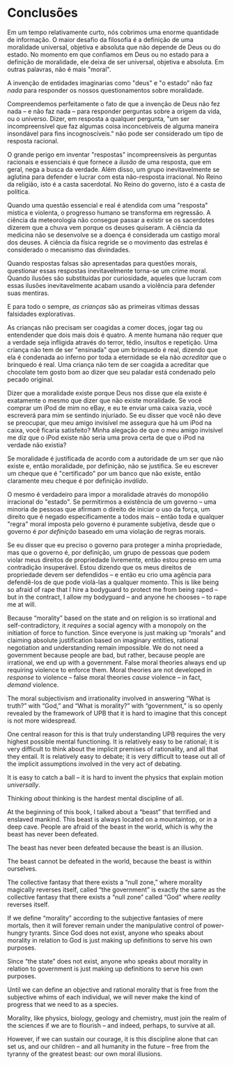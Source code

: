 # Conclusões

Em um tempo relativamente curto, nós cobrimos uma enorme quantidade de informação. O maior desafio da filosofia é a definição de uma moralidade universal, objetiva e absoluta que não depende de Deus ou do estado. No momento em que confiamos em Deus ou no estado para a definição de moralidade, ele deixa de ser universal, objetiva e absoluta. Em outras palavras, não é mais "moral".

A invenção de entidades imaginarias como "deus" e "o estado" não faz *nada* para responder os nossos questionamentos sobre moralidade.

Compreendemos perfeitamente o fato de que a invenção de Deus não fez nada – e não faz nada – para responder perguntas sobre a origem da vida, ou o universo. Dizer, em resposta a qualquer pergunta, "um ser incompreensível que faz algumas coisa inconcebíveis de alguma maneira insondável para fins incognoscíveis." não pode ser considerado um tipo de resposta racional.

O grande perigo em inventar "respostas" incompreensíveis às perguntas racionais e essenciais é que fornece a *ilusão* de uma resposta, que em geral, nega a busca da verdade. Além disso, um grupo inevitavelmente se aglutina para defender e lucrar com esta não-resposta irracional. No Reino da religião, isto é a casta sacerdotal. No Reino do governo, isto é a casta de política.

Quando uma questão essencial e real é atendida com uma "resposta" mística e violenta, o progresso humano se transforma em regressão. A ciência da meteorologia não consegue passar a existir se os sacerdotes dizerem que a chuva vem porque os deuses quiseram. A ciência da medicina não se desenvolve se a doença é considerada um castigo moral dos deuses. A ciência da física regride se o movimento das estrelas é considerado o mecanismo das divindades.

Quando respostas falsas são apresentadas para questões morais, questionar essas respostas inevitavelmente torna-se um crime moral. Quando ilusões são substituídas por curiosidade, aqueles que lucram com essas ilusões inevitavelmente acabam usando a violência para defender suas mentiras.

E para todo o sempre, *as crianças* são as primeiras vítimas dessas falsidades explorativas.

As crianças não precisam ser coagidas a comer doces, jogar tag ou entendender que dois mais dois é quatro. A mente humana não requer que a verdade seja infligida através do terror, tédio, insultos e repetição. Uma criança não tem de ser "ensinada" que um brinquedo é real, dizendo que ela é condenada ao inferno por toda a eternidade se ela não *acreditar* que o brinquedo é real. Uma criança não tem de ser coagida a acreditar que chocolate tem gosto bom ao dizer que seu paladar está condenado pelo pecado original.

Dizer que a moralidade existe porque Deus nos disse que ela existe é exatamente o mesmo que dizer que não existe moralidade. Se você comprar um iPod de mim no eBay, e eu te enviar uma caixa vazia, você escreverá para mim se sentindo injuriado. Se eu disser que você não deve se preocupar, que meu amigo invisível me assegura que há um iPod na caixa, você ficaria satisfeito? Minha alegação de que o meu amigo invisível me diz que o iPod existe não seria uma prova certa de que o iPod na verdade não existia?

Se moralidade é justificada de acordo com a autoridade de um ser que não existe e, então moralidade, por definição, não se justifica. Se eu escrever um cheque que é "certificado" por um banco que não existe, então claramente meu cheque é por definição *inválido*.

O mesmo é verdadeiro para impor a moralidade através do monopólio irracional do "estado". Se permitirmos a existência de um governo – uma minoria de pessoas que afirmam o direito de iniciar o uso da força, um direito que é negado especificamente a todos mais – então toda e qualquer "regra" moral imposta pelo governo é puramente subjetiva, desde que o governo é *por definição* baseado em uma violação de regras morais.

Se eu disser que eu preciso o governo para proteger a minha propriedade, mas que o governo é, por definição, um grupo de pessoas que podem violar meus direitos de propriedade livremente, então estou preso em uma contradição insuperável. Estou dizendo que os meus direitos de propriedade devem ser defendidos – e então eu crio uma agência para defendê-los de que pode violá-las a qualquer momento. This is like being so afraid of rape that I hire a bodyguard to protect me from being raped – but in the contract, I allow my bodyguard – and anyone he chooses – to rape me at will.

Because “morality” based on the state and on religion is so irrational and self-contradictory, it *requires* a social agency with a monopoly on the initiation of force to function. Since everyone is just making up “morals” and claiming absolute justification based on imaginary entities, rational negotiation and understanding remain impossible. We do not need a government because people are bad, but rather, because people are irrational, we end up with a government. False moral theories always end up requiring violence to enforce them. Moral theories are not developed in *response* to violence – false moral theories *cause* violence – in fact, *demand* violence.

The moral subjectivism and irrationality involved in answering “What is truth?” with “God,” and “What is morality?” with “government,” is so openly revealed by the framework of UPB that it is hard to imagine that this concept is not more widespread.

One central reason for this is that truly understanding UPB requires the very highest possible mental functioning. It is relatively easy to be rational; it is very difficult to think about the implicit premises of rationality, and all that they entail. It is relatively easy to debate; it is very difficult to tease out all of the implicit assumptions involved in the very act of debating.

It is easy to catch a ball – it is hard to invent the physics that explain motion *universally*.

Thinking *about* thinking is the hardest mental discipline of all.

At the beginning of this book, I talked about a “beast” that terrified and enslaved mankind. This beast is always located on a mountaintop, or in a deep cave. People are afraid of the beast in the world, which is why the beast has never been defeated.

The beast has never been defeated because the beast is an illusion.

The beast cannot be defeated in the world, because the beast is within ourselves.

The collective fantasy that there exists a “null zone,” where morality magically reverses itself, called “the government” is exactly the same as the collective fantasy that there exists a “null zone” called “God” where *reality* reverses itself.

If we define “morality” according to the subjective fantasies of mere mortals, then it will forever remain under the manipulative control of power-hungry tyrants. Since God does not exist, anyone who speaks about morality in relation to God is just making up definitions to serve his own purposes.

Since “the state” does not exist, anyone who speaks about morality in relation to government is just making up definitions to serve his own purposes.

Until we can define an objective and rational morality that is free from the subjective whims of each individual, we will never make the kind of progress that we need to as a species.

Morality, like physics, biology, geology and chemistry, must join the realm of the sciences if we are to flourish – and indeed, perhaps, to survive at all.

However, if we can sustain our courage, it is this discipline alone that can set us, and our children – and all humanity in the future – free from the tyranny of the greatest beast: our own moral illusions.